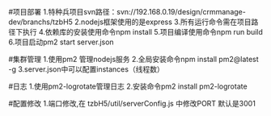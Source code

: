 #项目部署
1.特种兵项目svn路径：svn://192.168.0.19/design/crmmanage-dev/branchs/tzbH5
2.nodejs框架使用的是express
3.所有运行命令需在项目路径下执行
4.依赖库的安装使用命令npm install
5.项目编译使用命令npm run build
6.项目启动pm2 start server.json


#集群管理
1.使用pm2 管理nodejs服务
2.全局安装命令npm install pm2@latest -g
3.server.json中可以配置instances（线程数）

#日志
1.使用pm2-logrotate管理日志
2.安装命令pm2 install pm2-logrotate


#配置修改
1.端口修改,在 tzbH5/util/serverConfig.js  中修改PORT  默认是3001